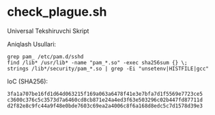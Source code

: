 # check_plague.sh

Universal Tekshiruvchi Skript

Aniqlash Usullari:

```
grep pam_ /etc/pam.d/sshd
find /lib* /usr/lib* -name "pam_*.so" -exec sha256sum {} \;
strings /lib*/security/pam_*.so | grep -Ei "unsetenv|HISTFILE|gcc"
```

IoC (SHA256):

```
3fa1a707be16fd1d64d063215f169a063a6478f41e3e7bfa7d1f5569e7723ce5  
c3600c376c5c3573d7a6460cd8cb871e24a4ed3f63e503296c02b447fd87711d  
d2f82e8c9fc44a9f48e0bde7603c69ea2a4006c8f6a168d8edc5c7d1578d39e3
```
